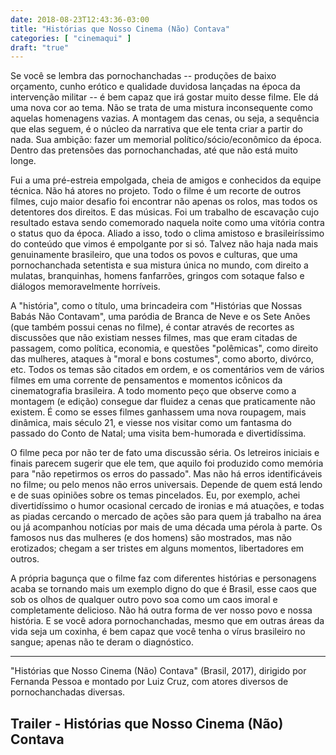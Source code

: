 ```yaml
---
date: 2018-08-23T12:43:36-03:00
title: "Histórias que Nosso Cinema (Não) Contava"
categories: [ "cinemaqui" ]
draft: "true"
---
```

Se você se lembra das pornochanchadas -- produções de baixo orçamento, cunho erótico e qualidade duvidosa lançadas na época da intervenção militar -- é bem capaz que irá gostar muito desse filme. Ele dá uma nova cor ao tema. Não se trata de uma mistura inconsequente como aquelas homenagens vazias. A montagem das cenas, ou seja, a sequência que elas seguem, é o núcleo da narrativa que ele tenta criar a partir do nada. Sua ambição: fazer um memorial político/sócio/econômico da época. Dentro das pretensões das pornochanchadas, até que não está muito longe.

Fui a uma pré-estreia empolgada, cheia de amigos e conhecidos da equipe técnica. Não há atores no projeto. Todo o filme é um recorte de outros filmes, cujo maior desafio foi encontrar não apenas os rolos, mas todos os detentores dos direitos. E das músicas. Foi um trabalho de escavação cujo resultado estava sendo comemorado naquela noite como uma vitória contra o status quo da época. Aliado a isso, todo o clima amistoso e brasileiríssimo do conteúdo que vimos é empolgante por si só. Talvez não haja nada mais genuinamente brasileiro, que una todos os povos e culturas, que uma pornochanchada setentista e sua mistura única no mundo, com direito a mulatas, branquinhas, homens fanfarrões, gringos com sotaque falso e diálogos memoravelmente horríveis.

A "história", como o título, uma brincadeira com "Histórias que Nossas Babás Não Contavam", uma paródia de Branca de Neve e os Sete Anões (que também possui cenas no filme), é contar através de recortes as discussões que não existiam nesses filmes, mas que eram citadas de passagem, como política, economia, e questões "polêmicas", como direito das mulheres, ataques à "moral e bons costumes", como aborto, divórco, etc. Todos os temas são citados em ordem, e os comentários vem de vários filmes em uma corrente de pensamentos e momentos icônicos da cinematografia brasileira. A todo momento peço que observe como a montagem (e edição) consegue dar fluidez a cenas que praticamente não existem. É como se esses filmes ganhassem uma nova roupagem, mais dinâmica, mais século 21, e viesse nos visitar como um fantasma do passado do Conto de Natal; uma visita bem-humorada e divertidíssima.

O filme peca por não ter de fato uma discussão séria. Os letreiros iniciais e finais parecem sugerir que ele tem, que aquilo foi produzido como memória para "não repetirmos os erros do passado". Mas não há erros identificáveis no filme; ou pelo menos não erros universais. Depende de quem está lendo e de suas opiniões sobre os temas pincelados. Eu, por exemplo, achei divertidíssimo o humor ocasional cercado de ironias e má atuações, e todas as piadas cercando o mercado de ações são para quem já trabalho na área ou já acompanhou notícias por mais de uma década uma pérola à parte. Os famosos nus das mulheres (e dos homens) são mostrados, mas não erotizados; chegam a ser tristes em alguns momentos, libertadores em outros.

A própria bagunça que o filme faz com diferentes histórias e personagens acaba se tornando mais um exemplo digno do que é Brasil, esse caos que sob os olhos de qualquer outro povo soa como um caos imoral e completamente delicioso. Não há outra forma de ver nosso povo e nossa história. E se você adora pornochanchadas, mesmo que em outras áreas da vida seja um coxinha, é bem capaz que você tenha o vírus brasileiro no sangue; apenas não te deram o diagnóstico.

<hr>"Histórias que Nosso Cinema (Não) Contava" (Brasil, 2017), dirigido por Fernanda Pessoa e montado por Luiz Cruz, com atores diversos de pornochanchadas diversas.

<h2>Trailer - Histórias que Nosso Cinema (Não) Contava</h2>
